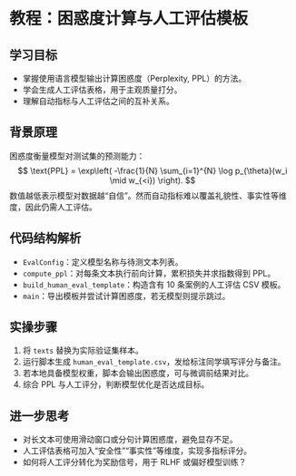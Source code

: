 # 教程：困惑度计算与人工评估模板

## 学习目标
- 掌握使用语言模型输出计算困惑度（Perplexity, PPL）的方法。
- 学会生成人工评估表格，用于主观质量打分。
- 理解自动指标与人工评估之间的互补关系。

## 背景原理
困惑度衡量模型对测试集的预测能力：
$$
\text{PPL} = \exp\left( -\frac{1}{N} \sum_{i=1}^{N} \log p_{\theta}(w_i \mid w_{<i}) \right).
$$
数值越低表示模型对数据越“自信”。然而自动指标难以覆盖礼貌性、事实性等维度，因此仍需人工评估。

## 代码结构解析
- `EvalConfig`：定义模型名称与待测文本列表。
- `compute_ppl`：对每条文本执行前向计算，累积损失并求指数得到 PPL。
- `build_human_eval_template`：构造含有 10 条案例的人工评估 CSV 模板。
- `main`：导出模板并尝试计算困惑度，若无模型则提示跳过。

## 实操步骤
1. 将 `texts` 替换为实际验证集样本。
2. 运行脚本生成 `human_eval_template.csv`，发给标注同学填写评分与备注。
3. 若本地具备模型权重，脚本会输出困惑度，可与微调前结果对比。
4. 综合 PPL 与人工评分，判断模型优化是否达成目标。

## 进一步思考
- 对长文本可使用滑动窗口或分句计算困惑度，避免显存不足。
- 人工评估表格可加入“安全性”“事实性”等维度，实现多指标评分。
- 如何将人工评分转化为奖励信号，用于 RLHF 或偏好模型训练？
